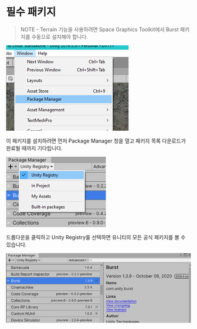 # 필수 패키지

> NOTE - Terrain 기능을 사용하려면 Space Graphics Toolkit에서 Burst 패키지를 수동으로 설치해야 합니다.

![Package Manager](./img/package-manager.png)

이 패키지를 설치하려면 먼저 Package Manager 창을 열고 패키지 목록 다운로드가 완료될 때까지 기다립니다.

![Unity Registry](./img/unity-registry.png)

드롭다운을 클릭하고 Unity Registry를 선택하면 유니티의 모든 공식 패키지를 볼 수 있습니다.

![Burst](./img/burst.png)